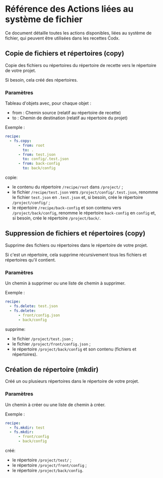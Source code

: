 # Référence des Actions liées au système de fichier

Ce document détaille toutes les actions disponibles, liées au système de fichier, qui peuvent être utilisées dans les
recettes Codx.

## Copie de fichiers et répertoires (copy)

Copie des fichiers ou répertoires du répertoire de recette vers le répertoire de votre projet.

Si besoin, cela créé des répertoires.

### Paramètres

Tableau d'objets avec, pour chaque objet :

* from : Chemin source (relatif au répertoire de recette)
* to : Chemin de destination (relatif au répertoire du projet)

Exemple :

```yaml
recipe:
  - fs.copy:
      - from: root
        to: .
      - from: test.json
        to: config/.test.json
      - from: back-config
        to: back/config
```

copie:

* le contenu du répertoire `/recipe/root` dans `/project/` ;
* le fichier `/recipe/test.json` vers `/project/config/.test.json`, renomme le fichier `test.json` en `.test.json` et,
  si besoin, crée le répertoire `/project/config/` ;
* le répertoire `/recipe/back-config` et son contenu vers `/project/back/config`, renomme le répertoire `back-config` en
  `config` et, si besoin, crée le répertoire `/project/back/`.

## Suppression de fichiers et répertoires (copy)

Supprime des fichiers ou répertoires dans le répertoire de votre projet.

Si c'est un répertoire, cela supprime récursivement tous les fichiers et répertoires qu'il contient.

### Paramètres

Un chemin à supprimer ou une liste de chemin à supprimer.

Exemple :

```yaml
recipe:
  - fs.delete: test.json
  - fs.delete:
      - front/config.json
      - back/config
```

supprime:

* le fichier `/project/test.json` ;
* le fichier `/project/front/config.json` ;
* le répertoire `/project/back/config` et son contenu (fichiers et répertoires).

## Création de répertoire (mkdir)

Créé un ou plusieurs répertoires dans le répertoire de votre projet.

### Paramètres

Un chemin à créer ou une liste de chemin à créer.

Exemple :

```yaml
recipe:
  - fs.mkdir: test
  - fs.mkdir:
      - front/config
      - back/config
```

créé:

* le répertoire `/project/test/` ;
* le répertoire `/project/front/config` ;
* le répertoire `/project/back/config`. 
